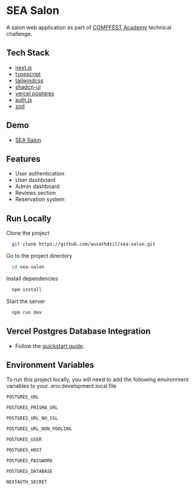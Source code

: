 
# SEA Salon

A salon web application as part of [COMPFEST Academy](https://compfest.id/academy) technical challenge.

## Tech Stack

- [next.js](https://github.com/vercel/next.js)
- [typescript](https://github.com/microsoft/TypeScript)
- [tailwindcss](https://github.com/tailwindlabs/tailwindcss)
- [shadcn-ui](https://github.com/shadcn-ui/ui)
- [vercel postgres](https://github.com/vercel/storage)
- [auth.js](https://github.com/nextauthjs/next-auth)
- [zod](https://github.com/colinhacks/zod)


## Demo

- [SEA Salon](https://sea-salon-ausath.vercel.app)


## Features

- User authentication
- User dashboard
- Admin dashboard
- Reviews section
- Reservation system


## Run Locally

Clone the project

```bash
  git clone https://github.com/ausathdzil/sea-salon.git
```

Go to the project directory

```bash
  cd sea-salon
```

Install dependencies

```bash
  npm install
```

Start the server

```bash
  npm run dev
```


## Vercel Postgres Database Integration

- Follow the [quickstart guide](https://vercel.com/docs/storage/vercel-postgres/quickstart#create-a-postgres-database).

## Environment Variables

To run this project locally, you will need to add the following environment variables to your .env.development.local file

`POSTGRES_URL`

`POSTGRES_PRISMA_URL`

`POSTGRES_URL_NO_SSL`

`POSTGRES_URL_NON_POOLING`

`POSTGRES_USER`

`POSTGRES_HOST`

`POSTGRES_PASSWORD`

`POSTGRES_DATABASE`

`NEXTAUTH_SECRET`

